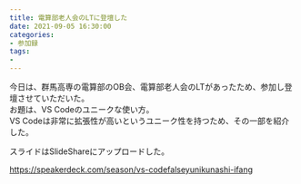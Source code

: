 ```yaml
---
title: 電算部老人会のLTに登壇した
date: 2021-09-05 16:30:00
categories:
- 参加録
tags: 
- 
---
```


今日は、群馬高専の電算部のOB会、電算部老人会のLTがあったため、参加し登壇させていただいた。  
お題は、VS Codeのユニークな使い方。  
VS Codeは非常に拡張性が高いというユニーク性を持つため、その一部を紹介した。  

<!-- more -->

スライドはSlideShareにアップロードした。  


<script async class="speakerdeck-embed" data-id="3d781a95967a462e909efdfd5d25714e" data-ratio="1.77777777777778" src="//speakerdeck.com/assets/embed.js"></script>  

https://speakerdeck.com/season/vs-codefalseyunikunashi-ifang

